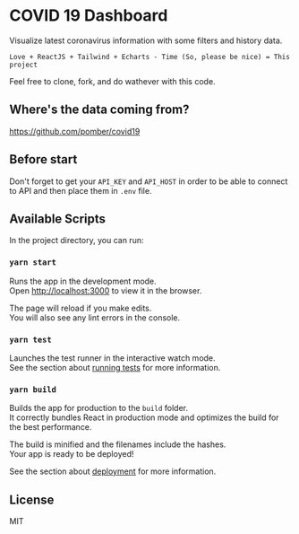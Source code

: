 # COVID 19 Dashboard

Visualize latest coronavirus information with some filters and history data.

`Love + ReactJS + Tailwind + Echarts - Time (So, please be nice) = This project`

Feel free to clone, fork, and do wathever with this code.

## Where's the data coming from?

https://github.com/pomber/covid19

## Before start

Don't forget to get your `API_KEY` and `API_HOST` in order to be able to connect to API and then place them in `.env` file.

## Available Scripts

In the project directory, you can run:

### `yarn start`

Runs the app in the development mode.<br />
Open [http://localhost:3000](http://localhost:3000) to view it in the browser.

The page will reload if you make edits.<br />
You will also see any lint errors in the console.

### `yarn test`

Launches the test runner in the interactive watch mode.<br />
See the section about [running tests](https://facebook.github.io/create-react-app/docs/running-tests) for more information.

### `yarn build`

Builds the app for production to the `build` folder.<br />
It correctly bundles React in production mode and optimizes the build for the best performance.

The build is minified and the filenames include the hashes.<br />
Your app is ready to be deployed!

See the section about [deployment](https://facebook.github.io/create-react-app/docs/deployment) for more information.

## License

MIT
